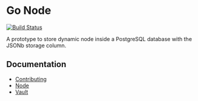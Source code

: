 Go Node
=======

[![Build Status](https://travis-ci.org/rande/gonode.svg?branch=master)](https://travis-ci.org/rande/gonode)

A prototype to store dynamic node inside a PostgreSQL database with the JSONb storage column.

Documentation
-------------

 - [Contributing](docs/contributing.md)
 - [Node](docs/node.md)
 - [Vault](docs/vault.md)